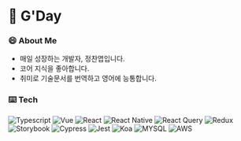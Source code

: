 # 🌊 G'Day
### 😄 About Me
+ 매일 성장하는 개발자, 정찬엽입니다.
+ 코어 지식을 좋아합니다.
+ 취미로 기술문서를 번역하고 영어에 능통합니다.

### ⌨️ Tech
![Typescript](https://img.shields.io/badge/-TypeScript-007ACC?&logo=TypeScript&logoColor=white)
![Vue](https://img.shields.io/badge/-Vue-4FC08D?&logo=Vue.js&logoColor=white)
![React](https://img.shields.io/badge/-React-61DAFB?&logo=react&logoColor=white)
![React Native](https://img.shields.io/badge/-React_Native-61DAFB?&logo=react&logoColor=white)
![React Query](https://img.shields.io/badge/-React_Query-ff4454?&logo=react&query&logoColor=white)
![Redux](https://img.shields.io/badge/-Redux-764ABC?&logo=redux&logoColor=white)
![Storybook](https://img.shields.io/badge/-Storybook-FF4785?&logo=Storybook&logoColor=white)
![Cypress](https://img.shields.io/badge/-Cypress-17202C?&logo=Cypress&logoColor=white)
![Jest](https://img.shields.io/badge/-Jest-C21325?&logo=Jest&logoColor=white)
![Koa](https://img.shields.io/badge/-Koa-33333D?&logo=Koa&logoColor=white)
![MYSQL](https://img.shields.io/badge/-MySQL-4479A1?&logo=MySQL&logoColor=white)
![AWS](https://img.shields.io/badge/-AWS-232F3E?&logo=Amazon-AWS&logoColor=white)
